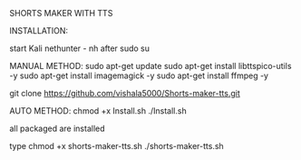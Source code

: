 SHORTS MAKER WITH TTS

INSTALLATION:

start Kali nethunter - nh 
after sudo su

MANUAL METHOD:
sudo apt-get update
sudo apt-get install libttspico-utils -y
sudo apt-get install imagemagick -y
sudo apt-get install ffmpeg -y

git clone https://github.com/vishala5000/Shorts-maker-tts.git

AUTO METHOD:
chmod +x Install.sh
./Install.sh

all packaged are installed 

type 
chmod +x shorts-maker-tts.sh
./shorts-maker-tts.sh
